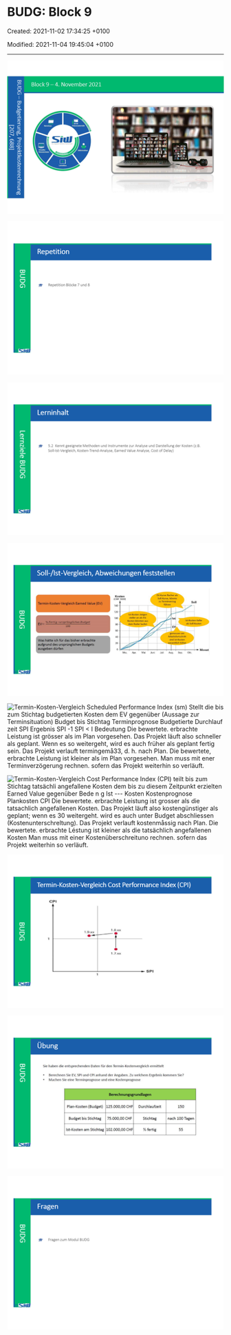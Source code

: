 # BUDG: Block 9

Created: 2021-11-02 17:34:25 +0100

Modified: 2021-11-04 19:45:04 +0100

---

![---4. November 2021 SiUJ oo o w-LU ca •lEn Alt n ](../media/S1_04_BUDG_Budgetierung-BUDG--Block-9-image1.png)



![Repetition Repetition Blöcke 7 und 8 ](../media/S1_04_BUDG_Budgetierung-BUDG--Block-9-image2.png)



![Lerninhalt 5.2 Kennt geeignete Methoden und Instrumente zur Analyse und Darstellung der Kosten (z.B. Soll-Ist-Vergleich, Kosten-Trend-Analyse, Earned Value Analyse, Cost of Delay) ](../media/S1_04_BUDG_Budgetierung-BUDG--Block-9-image3.png)



![Soll-/lst-Vergleich, Abweichungen feststellen Termin-Kosten-Vergleich Earned Value (EV) % Fertig • ursprüngliches Budget 100 as hätte ich für das bisher erbrachte aufgrund des ursprünglichen Budgets ausgeben dürfen Kosten 1000) 140 120 100 60 40 20 o Mrz. -Kurve flacher Soll-Kurve, könnte zu Term inverzug führen soll Ist-Kosten tiefer Kosten könnten aus gemessen a Arbe itsfortsch ritt sind Ist-Kosten Monat Apr. Juni Juli Aug. Sep. Okt. ](../media/S1_04_BUDG_Budgetierung-BUDG--Block-9-image4.png)



![Termin-Kosten-Vergleich Scheduled Performance Index (sm) Stellt die bis zum Stichtag budgetierten Kosten dem EV gegenüber (Aussage zur Terminsituation) Budget bis Stichtag Terminprognose Budgetierte Durchlauf zeit SPI Ergebnis SPI -1 SPI < I Bedeutung Die bewertete. erbrachte Leistung ist grösser als im Plan vorgesehen. Das Projekt läuft also schneller als geplant. Wenn es so weitergeht, wird es auch früher als geplant fertig sein. Das Projekt verlauft termingemå33, d. h. nach Plan. Die bewertete, erbrachte Leistung ist kleiner als im Plan vorgesehen. Man muss mit ener Terminverzögerung rechnen. sofern das Projekt weiterhin so verläuft. ](../media/S1_04_BUDG_Budgetierung-BUDG--Block-9-image5.png)



![Termin-Kosten-Vergleich Cost Performance Index (CPI) teilt bis zum Stichtag tatsächli angefallene Kosten dem bis zu diesem Zeitpunkt erzielten Earned Value gegenüber Bede n g Ist --- Kosten Kostenprognose Plankosten CPI Die bewertete. erbrachte Leistung ist grosser als die tatsachlich angefallenen Kosten. Das Projekt läuft also kostengünstiger als geplant; wenn es 30 weitergeht. wird es auch unter Budget abschliessen (Kostenunterschreltung). Das Projekt verlauft kostenmåssig nach Plan. Die bewertete. erbrachte Léstung ist kleiner als die tatsächlich angefallenen Kosten Man muss mit einer Kostenüberschreituno rechnen. sofern das Projekt weiterhin so verläuft. ](../media/S1_04_BUDG_Budgetierung-BUDG--Block-9-image6.png)



![Termin-Kosten-Vergleich Cost Performance Index (CPI) CPI I .8.xx 1.9.xx 1.7.xx SPI ](../media/S1_04_BUDG_Budgetierung-BUDG--Block-9-image7.png)



![Übung Sie haben die entsprechenden Daten für den Termin-Kostenvergleich ermittelt Berechnen Sie EV, SPI und CPI anhand der Angaben. Zu welchem Ergebnis kommen Sie? Machen Sie eine Terminprognose und eine Kostenprognose Berechnungsgrundlagen Plan-Kosten (Budget) 125.000,00 CHF Durchlaufzeit Budget bis Stichtag 75.000,00 CHF Ist-Kosten am Stichtag 102.000,00 CHF Stichtag % fertig 150 nach 100 Tagen 55 ](../media/S1_04_BUDG_Budgetierung-BUDG--Block-9-image8.png)



![Fragen Fragen zum Modul BUDG ](../media/S1_04_BUDG_Budgetierung-BUDG--Block-9-image9.png)










